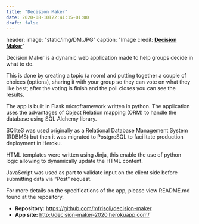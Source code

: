 ```yaml
---
title: "Decision Maker"
date: 2020-08-10T22:41:15+01:00
draft: false
---
```

header:
  image: "static/img/DM.JPG"
  caption: "Image credit: [**Decision Maker**](http://decision-maker-2020.herokuapp.com/)"

Decision Maker is a dynamic web application made to help groups decide in what to do. 

This is done by creating a topic (a room) and putting together a couple of choices (options), sharing it with your group so they can vote on what they like best; after the voting is finish and the poll closes you can see the results.

The app is built in Flask microframework written in python. The application uses the advantages of Object Relation mapping (ORM) to handle the database using SQL Alchemy library.

SQlite3 was used originally as a Relational Database Management System (RDBMS) but then it was migrated to PostgreSQL to facilitate production deployment in Heroku.

HTML templates were written using Jinja, this enable the use of python logic allowing to dynamically update the HTML content.

JavaScript was used as part to validate input on the client side before submitting data via “Post” request.

For more details on the specifications of the app, please view README.md found at the repository.
* **Repository:** https://github.com/mfrisoli/decision-maker   
* **App site:** http://decision-maker-2020.herokuapp.com/
